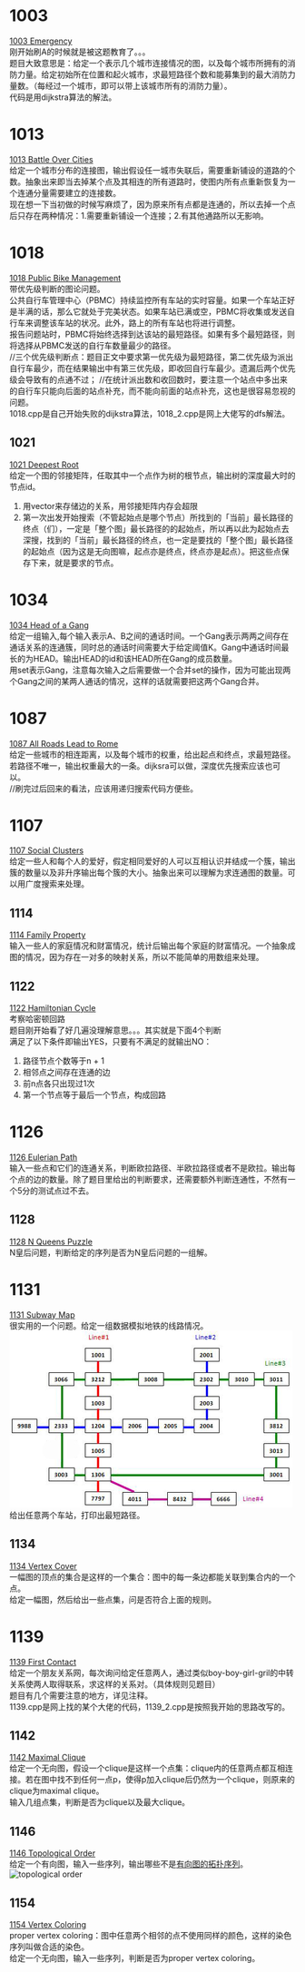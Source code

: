 # 1003
[1003 Emergency](https://pintia.cn/problem-sets/994805342720868352/problems/994805523835109376)  
刚开始刷A的时候就是被这题教育了。。。   
题目大致意思是：给定一个表示几个城市连接情况的图，以及每个城市所拥有的消防力量。给定初始所在位置和起火城市，求最短路径个数和能募集到的最大消防力量数。（每经过一个城市，即可以带上该城市所有的消防力量）。  
代码是用dijkstra算法的解法。 

# 1013
[1013 Battle Over Cities](https://pintia.cn/problem-sets/994805342720868352/problems/994805500414115840)  
给定一个城市分布的连接图，输出假设任一城市失联后，需要重新铺设的道路的个数。抽象出来即当去掉某个点及其相连的所有道路时，使图内所有点重新恢复为一个连通分量需要建立的连接数。  
现在想一下当初做的时候写麻烦了，因为原来所有点都是连通的，所以去掉一个点后只存在两种情况：1.需要重新铺设一个连接；2.有其他通路所以无影响。

# 1018
[1018 Public Bike Management](https://pintia.cn/problem-sets/994805342720868352/problems/994805489282433024)  
带优先级判断的图论问题。  
公共自行车管理中心（PBMC）持续监控所有车站的实时容量。如果一个车站正好是半满的话，那么它就处于完美状态。如果车站已满或空，PBMC将收集或发送自行车来调整该车站的状况。此外，路上的所有车站也将进行调整。  
报告问题站时，PBMC将始终选择到达该站的最短路径。如果有多个最短路径，则将选择从PBMC发送的自行车数量最少的路径。  
//三个优先级判断点：题目正文中要求第一优先级为最短路径，第二优先级为派出自行车最少，而在结果输出中有第三优先级，即收回自行车最少。遗漏后两个优先级会导致有的点通不过； 
//在统计派出数和收回数时，要注意一个站点中多出来的自行车只能向后面的站点补充，而不能向前面的站点补充，这也是很容易忽视的问题。  
1018.cpp是自己开始失败的dijkstra算法，1018\_2.cpp是网上大佬写的dfs解法。  

## 1021
[1021 Deepest Root](https://pintia.cn/problem-sets/994805342720868352/problems/994805482919673856)  
给定一个图的邻接矩阵，任取其中一个点作为树的根节点，输出树的深度最大时的节点id。  
1. 用vector来存储边的关系，用邻接矩阵内存会超限
2. 第一次出发开始搜索（不管起始点是哪个节点）所找到的「当前」最长路径的终点（们），一定是「整个图」最长路径的的起始点，所以再以此为起始点去深搜，找到的「当前」最长路径的终点，也一定是要找的「整个图」最长路径的起始点（因为这是无向图嘛，起点亦是终点，终点亦是起点）。把这些点保存下来，就是要求的节点。  

# 1034
[1034 Head of a Gang](https://pintia.cn/problem-sets/994805342720868352/problems/994805456881434624)  
给定一组输入,每个输入表示A、B之间的通话时间。一个Gang表示两两之间存在通话关系的连通簇，同时总的通话时间需要大于给定阈值K。Gang中通话时间最长的为HEAD。输出HEAD的id和该HEAD所在Gang的成员数量。  
用set表示Gang，注意每次输入之后需要做一个合并set的操作，因为可能出现两个Gang之间的某两人通话的情况，这样的话就需要把这两个Gang合并。  

# 1087
[1087 All Roads Lead to Rome](https://pintia.cn/problem-sets/994805342720868352/problems/994805379664297984)  
给定一些城市的相连距离，以及每个城市的权重，给出起点和终点，求最短路径。若路径不唯一，输出权重最大的一条。dijksra可以做，深度优先搜索应该也可以。  
//刷完过后回来的看法，应该用递归搜索代码方便些。  

# 1107
[1107 Social Clusters](https://pintia.cn/problem-sets/994805342720868352/problems/994805361586847744)  
给定一些人和每个人的爱好，假定相同爱好的人可以互相认识并结成一个簇，输出簇的数量以及非升序输出每个簇的大小。抽象出来可以理解为求连通图的数量。可以用广度搜索来处理。   

## 1114
[1114 Family Property](https://pintia.cn/problem-sets/994805342720868352/problems/994805356599820288)  
输入一些人的家庭情况和财富情况，统计后输出每个家庭的财富情况。一个抽象成图的情况，因为存在一对多的映射关系，所以不能简单的用数组来处理。   

## 1122
[1122 Hamiltonian Cycle](https://pintia.cn/problem-sets/994805342720868352/problems/994805351814119424)  
考察哈密顿回路  
题目刚开始看了好几遍没理解意思。。。其实就是下面4个判断  
满足了以下条件即输出YES，只要有不满足的就输出NO：  
1. 路径节点个数等于n + 1
2. 相邻点之间存在连通的边
3. 前n点各只出现过1次
4. 第一个节点等于最后一个节点，构成回路

# 1126
[1126 Eulerian Path](https://pintia.cn/problem-sets/994805342720868352/problems/994805349851185152)  
输入一些点和它们的连通关系，判断欧拉路径、半欧拉路径或者不是欧拉。输出每个点的边的数量。除了题目里给出的判断要求，还需要额外判断连通性，不然有一个5分的测试点过不去。  

## 1128
[1128 N Queens Puzzle](https://pintia.cn/problem-sets/994805342720868352/problems/994805348915855360)  
N皇后问题，判断给定的序列是否为N皇后问题的一组解。  

# 1131
[1131 Subway Map](https://pintia.cn/problem-sets/994805342720868352/problems/994805347523346432)  
很实用的一个问题。给定一组数据模拟地铁的线路情况。  
![测试样例](../img/subway.jpg)  
给出任意两个车站，打印出最短路径。  

## 1134
[1134 Vertex Cover](https://pintia.cn/problem-sets/994805342720868352/problems/994805346428633088)  
一幅图的顶点的集合是这样的一个集合：图中的每一条边都能关联到集合内的一个点。  
给定一幅图，然后给出一些点集，问是否符合上面的规则。  

# 1139
[1139 First Contact](https://pintia.cn/problem-sets/994805342720868352/problems/994805344776077312)  
给定一个朋友关系网，每次询问给定任意两人，通过类似boy-boy-girl-gril的中转关系使两人取得联系，求这样的关系对。（具体规则见题目）  
题目有几个需要注意的地方，详见注释。  
1139.cpp是网上找的某个大佬的代码，1139_2.cpp是按照我开始的思路改写的。  

## 1142
[1142 Maximal Clique](https://pintia.cn/problem-sets/994805342720868352/problems/994805343979159552)  
给定一个无向图，假设一个clique是这样一个点集：clique内的任意两点都互相连接。若在图中找不到任何一点p，使得p加入clique后仍然为一个clique，则原来的clique为maximal clique。  
输入几组点集，判断是否为clique以及最大clique。  

## 1146
[1146 Topological Order](https://pintia.cn/problem-sets/994805342720868352/problems/994805343043829760)  
给定一个有向图，输入一些序列，输出哪些不是[有向图的拓扑序列](https://zh.wikipedia.org/wiki/拓撲排序)。  
![topological order](../img/topological_order)

## 1154
[1154 Vertex Coloring](https://pintia.cn/problem-sets/994805342720868352/problems/1071785301894295552)  
proper vertex coloring：图中任意两个相邻的点不使用同样的颜色，这样的染色序列叫做合适的染色。  
给定一个无向图，输入一些序列，判断是否为proper vertex coloring。  

	

